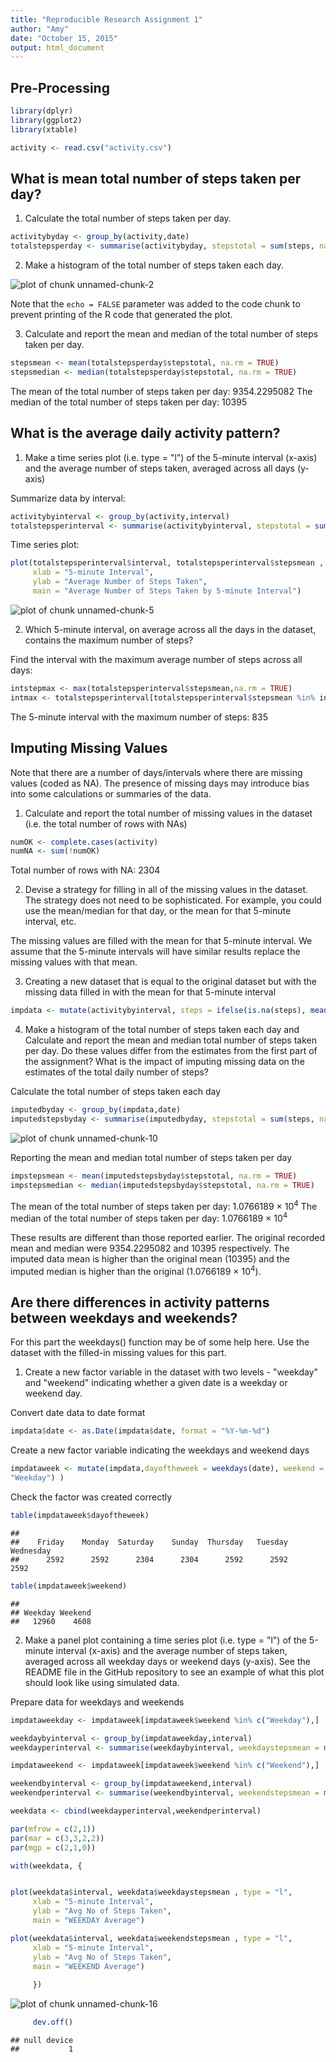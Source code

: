 ```yaml
---
title: "Reproducible Research Assignment 1"
author: "Amy"
date: "October 15, 2015"
output: html_document
---
```


## Pre-Processing


```r
library(dplyr)
library(ggplot2)
library(xtable)

activity <- read.csv("activity.csv")
```

## What is mean total number of steps taken per day?

1. Calculate the total number of steps taken per day. 


```r
activitybyday <- group_by(activity,date)
totalstepsperday <- summarise(activitybyday, stepstotal = sum(steps, na.rm = TRUE), stepsmean = mean(steps, na.rm = TRUE), stepsmedian = median(steps, na.rm = TRUE))
```


2. Make a histogram of the total number of steps taken each day. 

![plot of chunk unnamed-chunk-2](figure/unnamed-chunk-2-1.png) 


Note that the `echo = FALSE` parameter was added to the code chunk to prevent printing of the R code that generated the plot.

3. Calculate and report the mean and median of the total number of steps taken per day.


```r
stepsmean <- mean(totalstepsperday$stepstotal, na.rm = TRUE)
stepsmedian <- median(totalstepsperday$stepstotal, na.rm = TRUE)
```

The mean of the total number of steps taken per day: 9354.2295082
The median of the total number of steps taken per day: 10395

## What is the average daily activity pattern?

1. Make a time series plot  (i.e. type = "l") of the 5-minute interval (x-axis) and the average number of steps taken, averaged across all days (y-axis)

Summarize data by interval:

```r
activitybyinterval <- group_by(activity,interval)
totalstepsperinterval <- summarise(activitybyinterval, stepstotal = sum(steps, na.rm = TRUE), stepsmean = mean(steps, na.rm = TRUE), stepsmedian = median(steps, na.rm = TRUE))
```

Time series plot:

```r
plot(totalstepsperinterval$interval, totalstepsperinterval$stepsmean , type = "l", 
     xlab = "5-minute Interval", 
     ylab = "Average Number of Steps Taken", 
     main = "Average Number of Steps Taken by 5-minute Interval") 
```

![plot of chunk unnamed-chunk-5](figure/unnamed-chunk-5-1.png) 

2. Which 5-minute interval, on average across all the days in the dataset, contains the maximum number of steps?

Find the interval with the maximum average number of steps across all days:

```r
intstepmax <- max(totalstepsperinterval$stepsmean,na.rm = TRUE)
intmax <- totalstepsperinterval[totalstepsperinterval$stepsmean %in% intstepmax,1]
```

The 5-minute interval with the maximum number of steps: 835

## Imputing Missing Values

Note that there are a number of days/intervals where there are missing values (coded as NA). The presence of missing days may introduce bias into some calculations or summaries of the data.

1. Calculate and report the total number of missing values in the dataset (i.e. the total number of rows with NAs)


```r
numOK <- complete.cases(activity)
numNA <- sum(!numOK)
```

Total number of rows with NA: 2304

2. Devise a strategy for filling in all of the missing values in the dataset. The strategy does not need to be sophisticated. For example, you could use the mean/median for that day, or the mean for that 5-minute interval, etc.

The missing values are filled with the mean for that 5-minute interval. We assume that the 5-minute intervals will have similar results replace the missing values with that mean.

3. Creating a new dataset that is equal to the original dataset but with the missing data filled in with the mean for that 5-minute interval


```r
impdata <- mutate(activitybyinterval, steps = ifelse(is.na(steps), mean(steps, na.rm = TRUE), steps))
```

4. Make a histogram of the total number of steps taken each day and Calculate and report the mean and median total number of steps taken per day. Do these values differ from the estimates from the first part of the assignment? What is the impact of imputing missing data on the estimates of the total daily number of steps?

Calculate the total number of steps taken each day


```r
imputedbyday <- group_by(impdata,date)
imputedstepsbyday <- summarise(imputedbyday, stepstotal = sum(steps, na.rm = TRUE))
```

![plot of chunk unnamed-chunk-10](figure/unnamed-chunk-10-1.png) 

Reporting the mean and median total number of steps taken per day

```r
impstepsmean <- mean(imputedstepsbyday$stepstotal, na.rm = TRUE)
impstepsmedian <- median(imputedstepsbyday$stepstotal, na.rm = TRUE)
```

The mean of the total number of steps taken per day: 1.0766189 &times; 10<sup>4</sup>
The median of the total number of steps taken per day: 1.0766189 &times; 10<sup>4</sup>

These results are different than those reported earlier. The original recorded mean and median were 9354.2295082 and 10395 respectively. The imputed data mean is higher than the original mean (10395) and the imputed median is higher than the original (1.0766189 &times; 10<sup>4</sup>).

## Are there differences in activity patterns between weekdays and weekends?

For this part the weekdays() function may be of some help here. Use the dataset with the filled-in missing values for this part.

1. Create a new factor variable in the dataset with two levels - "weekday" and "weekend" indicating whether a given date is a weekday or weekend day.

Convert date data to date format

```r
impdata$date <- as.Date(impdata$date, format = "%Y-%m-%d")
```

Create a new factor variable indicating the weekdays and weekend days

```r
impdataweek <- mutate(impdata,dayoftheweek = weekdays(date), weekend = ifelse(dayoftheweek %in% c("Saturday","Sunday"), yes = "Weekend", no = 
"Weekday") )
```

Check the factor was created correctly

```r
table(impdataweek$dayoftheweek)
```

```
## 
##    Friday    Monday  Saturday    Sunday  Thursday   Tuesday Wednesday 
##      2592      2592      2304      2304      2592      2592      2592
```

```r
table(impdataweek$weekend)
```

```
## 
## Weekday Weekend 
##   12960    4608
```

2. Make a panel plot containing a time series plot (i.e. type = "l") of the 5-minute interval (x-axis) and the average number of steps taken, averaged across all weekday days or weekend days (y-axis). See the README file in the GitHub repository to see an example of what this plot should look like using simulated data.

Prepare data for weekdays and weekends

```r
impdataweekday <- impdataweek[impdataweek$weekend %in% c("Weekday"),]

weekdaybyinterval <- group_by(impdataweekday,interval)
weekdayperinterval <- summarise(weekdaybyinterval, weekdaystepsmean = mean(steps, na.rm = TRUE))

impdataweekend <- impdataweek[impdataweek$weekend %in% c("Weekend"),]

weekendbyinterval <- group_by(impdataweekend,interval)
weekendperinterval <- summarise(weekendbyinterval, weekendstepsmean = mean(steps, na.rm = TRUE))

weekdata <- cbind(weekdayperinterval,weekendperinterval)
```


```r
par(mfrow = c(2,1))
par(mar = c(3,3,2,2))
par(mgp = c(2,1,0))

with(weekdata, {


plot(weekdata$interval, weekdata$weekdaystepsmean , type = "l", 
     xlab = "5-minute Interval", 
     ylab = "Avg No of Steps Taken", 
     main = "WEEKDAY Average")

plot(weekdata$interval, weekdata$weekendstepsmean , type = "l", 
     xlab = "5-minute Interval", 
     ylab = "Avg No of Steps Taken", 
     main = "WEEKEND Average")
     
     })
```

![plot of chunk unnamed-chunk-16](figure/unnamed-chunk-16-1.png) 

```r
     dev.off()
```

```
## null device 
##           1
```
